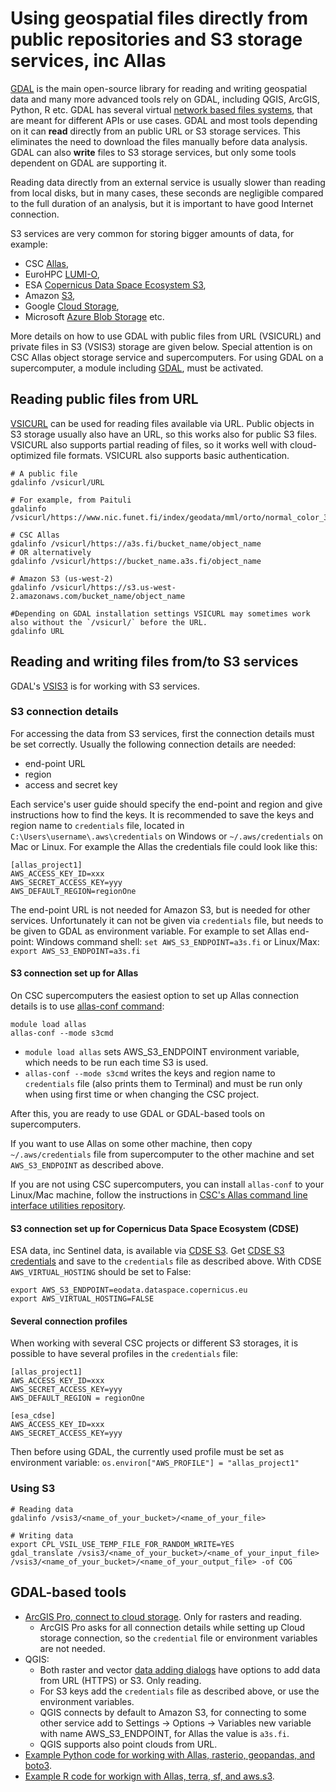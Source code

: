 # Using geospatial files directly from public repositories and S3 storage services, inc Allas

[GDAL](https://gdal.org/) is the main open-source library for reading and writing geospatial data and many more advanced tools rely on GDAL, including QGIS, ArcGIS, Python, R etc. GDAL has several virtual [network based files systems](https://gdal.org/user/virtual_file_systems.html#network-based-file-systems), that are meant for different APIs or use cases. GDAL and most tools depending on it can **read** directly from an public URL or S3 storage services. This eliminates the need to download the files manually before data analysis. GDAL can also **write** files to S3 storage services, but only some tools dependent on GDAL are supporting it. 

Reading data directly from an external service is usually slower than reading from local disks, but in many cases, these seconds are negligible compared to the full duration of an analysis, but it is important to have good Internet connection.

S3 services are very common for storing bigger amounts of data, for example:

* CSC [Allas](../../../data/Allas/index.md),
* EuroHPC [LUMI-O](https://docs.lumi-supercomputer.eu/storage/lumio/),
* ESA [Copernicus Data Space Ecosystem S3](https://documentation.dataspace.copernicus.eu/APIs/S3.html),
* Amazon [S3](https://aws.amazon.com/pm/serv-s3/),
* Google [Cloud Storage](https://cloud.google.com/storage),
* Microsoft [Azure Blob Storage](https://azure.microsoft.com/en-us/products/storage/blobs/) etc. 

More details on how to use GDAL with public files from URL (VSICURL) and private files in S3 (VSIS3) storage are given below. Special attention is on CSC Allas object storage service and supercomputers. For using GDAL on a supercomputer, a module including [GDAL](../../../apps/gdal.md), must be activated.

## Reading public files from URL

[VSICURL](https://gdal.org/user/virtual_file_systems.html#vsicurl) can be used for reading files available via URL. Public objects in S3 storage usually also have an URL, so this works also for public S3 files. VSICURL also supports partial reading of files, so it works well with cloud-optimized file formats. VSICURL also supports basic authentication. 

```
# A public file
gdalinfo /vsicurl/URL

# For example, from Paituli
gdalinfo /vsicurl/https://www.nic.funet.fi/index/geodata/mml/orto/normal_color_3067/mara_v_25000_50/2023/N33/02m/1/N3324F.jp2

# CSC Allas
gdalinfo /vsicurl/https://a3s.fi/bucket_name/object_name
# OR alternatively
gdalinfo /vsicurl/https://bucket_name.a3s.fi/object_name

# Amazon S3 (us-west-2)
gdalinfo /vsicurl/https://s3.us-west-2.amazonaws.com/bucket_name/object_name

#Depending on GDAL installation settings VSICURL may sometimes work also without the `/vsicurl/` before the URL.
gdalinfo URL
```

## Reading and writing files from/to S3 services

GDAL's [VSIS3](https://gdal.org/user/virtual_file_systems.html#vsis3-aws-s3-files) is for working with S3 services. 


### S3 connection details

For accessing the data from S3 services, first the connection details must be set correctly. Usually the following connection details are needed:

* end-point URL
* region
* access and secret key

Each service's user guide should specify the end-point and region and give instructions how to find the keys. It is recommended to save the keys and region name to `credentials` file, located in `C:\Users\username\.aws\credentials` on Windows or `~/.aws/credentials` on Mac or Linux. For example the Allas the credentials file could look like this:

```
[allas_project1]
AWS_ACCESS_KEY_ID=xxx
AWS_SECRET_ACCESS_KEY=yyy
AWS_DEFAULT_REGION=regionOne
```

The end-point URL is not needed for Amazon S3, but is needed for other services. Unfortunately it can not be given via `credentials` file, but needs to be given to GDAL as environment variable. For example to set Allas end-point: Windows command shell: `set AWS_S3_ENDPOINT=a3s.fi` or Linux/Max: `export AWS_S3_ENDPOINT=a3s.fi`

#### S3 connection set up for Allas 

On CSC supercomputers the easiest option to set up Allas connection details is to use [allas-conf command](../../../data/Allas/using_allas/s3_client.md#configuring-s3-connection-in-supercomputers):

```
module load allas
allas-conf --mode s3cmd
```

* `module load allas` sets AWS_S3_ENDPOINT environment variable, which needs to be run each time S3 is used.
* `allas-conf --mode s3cmd` writes the keys and region name to `credentials` file (also prints them to Terminal) and must be run only when using first time or when changing the CSC project.

After this, you are ready to use GDAL or GDAL-based tools on supercomputers.

If you want to use Allas on some other machine, then copy `~/.aws/credentials` file from supercomputer to the other machine and set `AWS_S3_ENDPOINT` as described above.

If you are not using CSC supercomputers, you can install `allas-conf` to your Linux/Mac machine, follow the instructions in [CSC's Allas command line interface utilities repository](https://github.com/CSCfi/allas-cli-utils). 

#### S3 connection set up for Copernicus Data Space Ecosystem (CDSE)

ESA data, inc Sentinel data, is available via [CDSE S3](https://dataspace.copernicus.eu/). Get [CDSE S3 credentials](https://documentation.dataspace.copernicus.eu/APIs/S3.html) and save to the `credentials` file as described above. With CDSE `AWS_VIRTUAL_HOSTING` should be set to False:
```
export AWS_S3_ENDPOINT=eodata.dataspace.copernicus.eu
export AWS_VIRTUAL_HOSTING=FALSE
```

#### Several connection profiles
When working with several CSC projects or different S3 storages, it is possible to have several profiles in the `credentials` file:

```
[allas_project1]
AWS_ACCESS_KEY_ID=xxx
AWS_SECRET_ACCESS_KEY=yyy
AWS_DEFAULT_REGION = regionOne

[esa_cdse]
AWS_ACCESS_KEY_ID=xxx
AWS_SECRET_ACCESS_KEY=yyy
```

Then before using GDAL, the currently used profile must be set as environment variable: `os.environ["AWS_PROFILE"] = "allas_project1"`

### Using S3 

```
# Reading data
gdalinfo /vsis3/<name_of_your_bucket>/<name_of_your_file>

# Writing data
export CPL_VSIL_USE_TEMP_FILE_FOR_RANDOM_WRITE=YES
gdal_translate /vsis3/<name_of_your_bucket>/<name_of_your_input_file> /vsis3/<name_of_your_bucket>/<name_of_your_output_file> -of COG
```


## GDAL-based tools

 * [ArcGIS Pro, connect to cloud storage](https://pro.arcgis.com/en/pro-app/latest/help/projects/connect-to-cloud-stores.htm). Only for rasters and reading.
	* ArcGIS Pro asks for all connection details while setting up Cloud storage connection, so the `credential` file or environment variables are not needed.
 * QGIS:
 	* Both raster and vector [data adding dialogs](https://docs.qgis.org/3.28/en/docs/user_manual/managing_data_source/opening_data.html#loading-a-layer-from-a-file) have options to add data from URL (HTTPS) or S3. Only reading.
	* For S3 keys add the `credentials` file as described above, or use the environment variables.
	* QGIS connects by default to Amazon S3, for connecting to some other service add to Settings -> Options -> Variables new variable with name AWS_S3_ENDPOINT, for Allas the value is `a3s.fi`.
 	* QGIS supports also point clouds from URL. 
 * [Example Python code for working with Allas, rasterio, geopandas, and boto3](https://github.com/csc-training/geocomputing/blob/master/python/allas). 
 * [Example R code for workign with Allas, terra, sf, and aws.s3](https://github.com/csc-training/geocomputing/blob/master/R/allas/working_with_allas_from_R_S3.R). 
